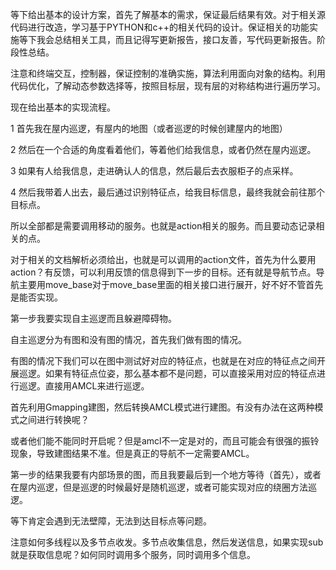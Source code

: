 等下给出基本的设计方案，首先了解基本的需求，保证最后结果有效。对于相关源代码进行改造，学习基于PYTHON和c++的相关代码的设计。保证相关的功能实施等下我会总结相关工具，而且记得写更新报告，接口友善，写代码更新报告。阶段性总结。

注意和终端交互，控制器，保证控制的准确实施，算法利用面向对象的结构。利用代码优化，了解动态参数选择等，按照目标层，现有层的对称结构进行遍历学习。

现在给出基本的实现流程。

1 首先我在屋内巡逻，有屋内的地图（或者巡逻的时候创建屋内的地图）

2 然后在一个合适的角度看着他们，等着他们给我信息，或者仍然在屋内巡逻。

3 如果有人给我信息，走进确认人的信息，然后最后去衣服柜子的点采样。

4 然后我带着人出去，最后通过识别特征点，给我目标信息，最终我就会前往那个目标点。

所以全部都是需要调用移动的服务。也就是action相关的服务。而且要动态记录相关的点。

对于相关的文档解析必须给出，也就是可以调用的action文件，首先为什么要用action？有反馈，可以利用反馈的信息得到下一步的目标。还有就是导航节点。导航主要用move_base对于move_base里面的相关接口进行展开，好不好不管首先是能否实现。



第一步我要实现自主巡逻而且躲避障碍物。

自主巡逻分为有图和没有图的情况，首先我们做有图的情况。

有图的情况下我们可以在图中测试好对应的特征点，也就是在对应的特征点之间开展巡逻。如果有特征点位姿，那么基本都不是问题，可以直接采用对应的特征点进行巡逻。直接用AMCL来进行巡逻。

首先利用Gmapping建图，然后转换AMCL模式进行建图。有没有办法在这两种模式之间进行转换呢？

或者他们能不能同时开启呢？但是amcl不一定是对的，而且可能会有很强的振铃现象，导致建图结果不准。但是真正的导航不一定需要AMCL。

第一步的结果我要有内部场景的图，而且我要最后到一个地方等待（首先），或者在屋内巡逻，但是巡逻的时候最好是随机巡逻，或者可能实现对应的绕圈方法巡逻。



等下肯定会遇到无法壁障，无法到达目标点等问题。

注意如何多线程以及多节点收发。多节点收集信息，然后发送信息，如果实现sub就是获取信息呢？如何同时调用多个服务，同时调用多个信息。